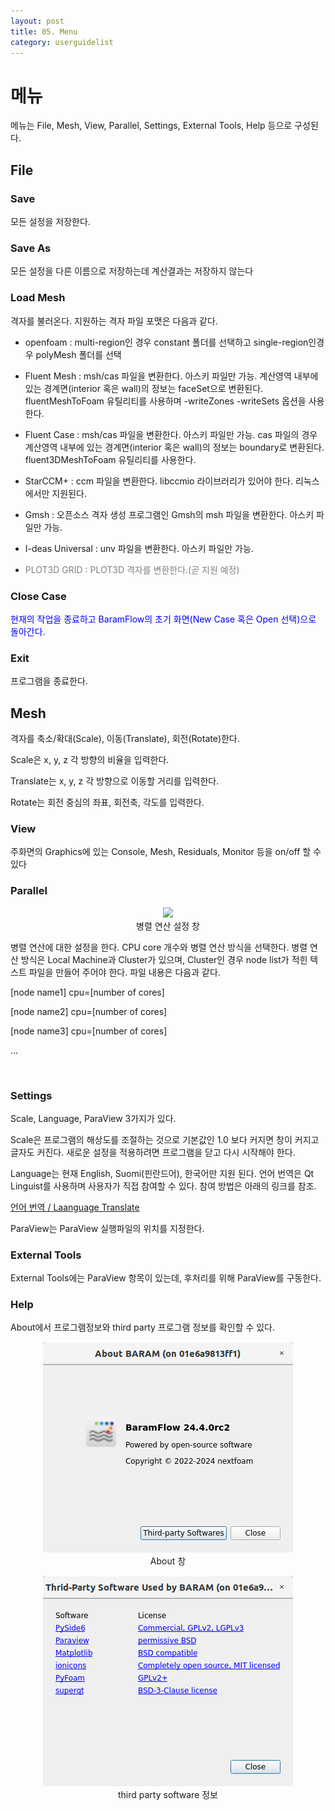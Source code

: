```yaml
---
layout: post
title: 05. Menu
category: userguidelist
---
```


# 메뉴

메뉴는 File, Mesh, View, Parallel, Settings, External Tools, Help 등으로 구성된다.<br>


## File <br>

### Save

모든 설정을 저장한다.

### Save As

모든 설정을 다른 이름으로 저장하는데 계산결과는 저장하지 않는다

### Load Mesh

격자를 불러온다. 지원하는 격자 파일 포맷은 다음과 같다.

* openfoam : multi-region인 경우 constant 폴더를 선택하고 single-region인경우 polyMesh 폴더를 선택

* Fluent Mesh : msh/cas 파일을 변환한다. 아스키 파일만 가능. 계산영역 내부에 있는 경계면(interior 혹은 wall)의 정보는 faceSet으로 변환된다. fluentMeshToFoam 유틸리티를 사용하며 -writeZones -writeSets 옵션을 사용한다. 

* Fluent Case : msh/cas 파일을 변환한다. 아스키 파일만 가능. cas 파일의 경우 계산영역 내부에 있는 경계면(interior 혹은 wall)의 정보는 boundary로 변환된다. fluent3DMeshToFoam 유틸리티를 사용한다. 

* StarCCM+ : ccm 파일을 변환한다. libccmio 라이브러리가 있어야 한다. 리눅스에서만 지원된다. 

* Gmsh : 오픈소스 격자 생성 프로그램인 Gmsh의 msh 파일을 변환한다. 아스키 파일만 가능.

* I-deas Universal : unv 파일을 변환한다. 아스키 파일만 가능.

* <span style="color:gray">PLOT3D GRID : PLOT3D 격자를 변환한다.(곧 지원 예정)</span>

### Close Case

<span style="color:blue">현재의 작업을 종료하고 BaramFlow의 초기 화면(New Case 혹은 Open 선택)으로 돌아간다.</span>

### Exit

프로그램을 종료한다.<br>

<!------------------------------------------------------------------>
## Mesh

격자를 축소/확대(Scale), 이동(Translate), 회전(Rotate)한다.

Scale은 x, y, z 각 방향의 비율을 입력한다.

Translate는 x, y, z 각 방향으로 이동할 거리를 입력한다.

Rotate는 회전 중심의 좌표, 회전축, 각도를 입력한다.<br>

### View

주화면의 Graphics에 있는 Console, Mesh, Residuals, Monitor 등을 on/off 할 수 있다<br>

### Parallel

<p align='center'>
    <img src="https://github.com/nextfoam/baram-pages/raw/main/screenshots/pic/parallel.png"><br> 병렬 연산 설정 창
</p>

병렬 연산에 대한 설정을 한다. CPU core 개수와 병렬 연산 방식을 선택한다. 병렬 연산 방식은 Local Machine과 Cluster가 있으며, Cluster인 경우 node list가 적힌 텍스트 파일을 만들어 주어야 한다. 파일 내용은 다음과 같다.

[node name1]   cpu=[number of cores]

[node name2]   cpu=[number of cores]

[node name3]   cpu=[number of cores]

...

<br>

### Settings

Scale, Language, ParaView 3가지가 있다.

Scale은 프로그램의 해상도를 조절하는 것으로 기본값인 1.0 보다 커지면 창이 커지고 글자도 커진다. 새로운 설정을 적용하려면 프로그램을 닫고 다시 시작해야 한다.

Language는 현재 English, Suomi(핀란드어), 한국어만 지원 된다. 언어 번역은 Qt Linguist를 사용하며 사용자가 직접 참여할 수 있다. 참여 방법은 아래의 링크를 참조.

[언어 번역 / Laanguage Translate](https://baramcfd.org/docs/internationalization/)

ParaView는 ParaView 실행파일의 위치를 지정한다.<br>

### External Tools

External Tools에는 ParaView 항목이 있는데, 후처리를 위해 ParaView를 구동한다.<br>

### Help

About에서 프로그램정보와 third party 프로그램 정보를 확인할 수 있다.

<p align='center'>
    <img src="https://github.com/nextfoam/baram-pages/raw/main/screenshots/pic/about.png"><br> About 창
</p>

<p align='center'>
    <img src="https://github.com/nextfoam/baram-pages/raw/main/screenshots/pic/thirdParty.png"><br> third party software 정보
</p>


